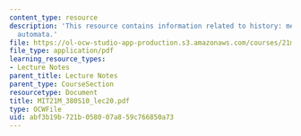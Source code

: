 ```yaml
---
content_type: resource
description: 'This resource contains information related to history: mechanical musical
  automata.'
file: https://ol-ocw-studio-app-production.s3.amazonaws.com/courses/21m-380-music-and-technology-algorithmic-and-generative-music-spring-2010/abf3b19b721b058007a859c766850a73_MIT21M_380S10_lec20.pdf
file_type: application/pdf
learning_resource_types:
- Lecture Notes
parent_title: Lecture Notes
parent_type: CourseSection
resourcetype: Document
title: MIT21M_380S10_lec20.pdf
type: OCWFile
uid: abf3b19b-721b-0580-07a8-59c766850a73
---
```

